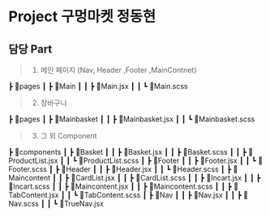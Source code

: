 # Project 구멍마켓 정동현
## 담당 Part 
> 1. 메인 페이지 (Nav, Header ,Footer ,MainContnet)

┣ 📂pages
┃ ┣ 📂Main
┃ ┃ ┣ 📜Main.jsx
┃ ┃ ┗ 📜Main.scss

> 2. 장바구니

┣ 📂pages
┃ ┣ 📂Mainbasket
┃ ┃ ┣ 📜Mainbasket.jsx
┃ ┃ ┗ 📜Mainbasket.scss
 
 > 3. 그 외 Component

┣ 📂components
┃ ┣ 📂Basket
┃ ┃ ┣ 📜Basket.jsx
┃ ┃ ┣ 📜Basket.scss
┃ ┃ ┣ 📜ProductList.jsx
┃ ┃ ┗ 📜ProductList.scss
┃ ┣ 📂Footer
┃ ┃ ┣ 📜Footer.jsx
┃ ┃ ┗ 📜Footer.scss
┃ ┣ 📂Header
┃ ┃ ┣ 📜Header.jsx
┃ ┃ ┗ 📜Header.scss
┃ ┣ 📂Maincontent
┃ ┃ ┣ 📜CardList.jsx
┃ ┃ ┣ 📜CardList.scss
┃ ┃ ┣ 📜Incart.jsx
┃ ┃ ┣ 📜Incart.scss
┃ ┃ ┣ 📜Maincontent.jsx
┃ ┃ ┣ 📜Maincontent.scss
┃ ┃ ┣ 📜TabContent.jsx
┃ ┃ ┗ 📜TabContent.scss
┃ ┣ 📂Nav
┃ ┃ ┣ 📜Nav.jsx
┃ ┃ ┣ 📜Nav.scss
┃ ┃ ┗ 📜TrueNav.jsx
 
 
 
